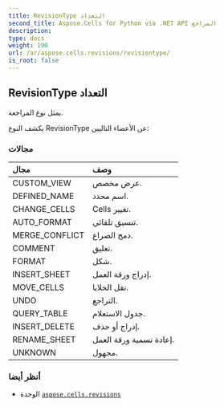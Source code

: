 ```yaml
---
title: RevisionType التعداد
second_title: Aspose.Cells for Python via .NET API المراجع
description:
type: docs
weight: 190
url: /ar/aspose.cells.revisions/revisiontype/
is_root: false
---
```

##  RevisionType التعداد
يمثل نوع المراجعة.



يكشف النوع RevisionType عن الأعضاء التاليين:

###  مجالات
| مجال| وصف|
| :- | :- |
| CUSTOM_VIEW | عرض مخصص.|
| DEFINED_NAME | اسم محدد.|
| CHANGE_CELLS | Cells تغيير.|
| AUTO_FORMAT | تنسيق تلقائي.|
| MERGE_CONFLICT | دمج الصراع.|
| COMMENT | تعليق.|
| FORMAT | شكل.|
| INSERT_SHEET | إدراج ورقة العمل.|
| MOVE_CELLS | نقل الخلايا.|
| UNDO | التراجع.|
| QUERY_TABLE | جدول الاستعلام.|
| INSERT_DELETE | إدراج أو حذف.|
| RENAME_SHEET | إعادة تسمية ورقة العمل.|
| UNKNOWN |مجهول.|



###  أنظر أيضا
* الوحدة [`aspose.cells.revisions`](..)
